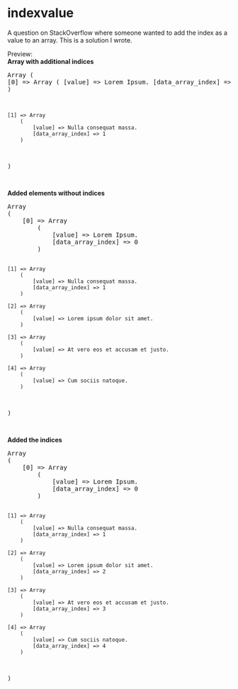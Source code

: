 # indexvalue
A question on StackOverflow where someone wanted to add the index as a value to
an array. This is a solution I wrote.

Preview:<br/>
<b>Array with additional indices</b><br><pre>Array
(
    [0] => Array
        (
            [value] => Lorem Ipsum.
            [data_array_index] => 0
        )

    [1] => Array
        (
            [value] => Nulla consequat massa.
            [data_array_index] => 1
        )

)

</pre>
<b>Added elements without indices</b><br><pre>Array
(
    [0] => Array
        (
            [value] => Lorem Ipsum.
            [data_array_index] => 0
        )

    [1] => Array
        (
            [value] => Nulla consequat massa.
            [data_array_index] => 1
        )

    [2] => Array
        (
            [value] => Lorem ipsum dolor sit amet.
        )

    [3] => Array
        (
            [value] => At vero eos et accusam et justo.
        )

    [4] => Array
        (
            [value] => Cum sociis natoque.
        )

)

</pre>
<b>Added the indices</b><br><pre>Array
(
    [0] => Array
        (
            [value] => Lorem Ipsum.
            [data_array_index] => 0
        )

    [1] => Array
        (
            [value] => Nulla consequat massa.
            [data_array_index] => 1
        )

    [2] => Array
        (
            [value] => Lorem ipsum dolor sit amet.
            [data_array_index] => 2
        )

    [3] => Array
        (
            [value] => At vero eos et accusam et justo.
            [data_array_index] => 3
        )

    [4] => Array
        (
            [value] => Cum sociis natoque.
            [data_array_index] => 4
        )

)

</pre>

